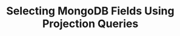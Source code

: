 ---
title: Selecting MongoDB Fields Using Projection Queries
keywords: mongodb, mongo, whitelisting, blacklisting, field selection, column selection
permalink: /integrations/databases/mongodb/field-selection-using-projection-queries
summary: "Specify or restrict the data Stitch replicates for MongoDB collections using projection queries."
input: false

layout: general
toc: false
key: "mongodb-projection-queries"

intro: |
  {% include misc/data-files.html %}

  In Stitch's MongoDB integration, projection queries serve as a method for selecting individual fields for replication. This is equivalent to [column selection]({{ link.replication.syncing | prepend: site.baseurl }}) in other integrations.

  By specifying a projection query, you can replicate only the data you need for each collection in your MongoDB integration.

  In this guide, we'll cover:

  {% for section in page.sections %}
  - [{{ section.summary }}](#{{ section.anchor }})
  {% endfor %}

sections:
  - title: "Feature availability"
    anchor: "feature-availability"
    summary: "What versions of the MongoDB integration this feature is available for"
    content: |
      {% include misc/icons.html %}

      {% assign mongo-integrations = site.database-integrations | where:"name","mongodb" %}

      The following table indicates the availability of Stitch's MongoDB projection query feature for each version of the MongoDB integration.

      <table class="attribute-list">
      <tr>
      <td class="attribute-name">
      <strong>Integration version</strong>
      </td>
      <td>
      <strong>Availability</strong>
      </td>
      </tr>
      {% for integration in mongo-integrations %}
      {% if integration.this-version %}
      <tr>
      <td class="attribute-name">
      <strong>
      <a href="{{ integration.url | prepend: site.baseurl }}">{{integration.this-version | prepend: "v" }}</a>
      </strong>
      </td>
      <td>
      {% case integration.column-selection %}
      {% when true %}
      {{ supported | replace:"TOOLTIP","Field selection via projection queries is supported for this integration version." }} Supported
      {% when false %}
      {{ not-supported | replace:"TOOLTIP","Field selection via projection queries is not supported for this integration version." }} Unsupported
      {% endcase %}
      </td>
      </tr>
      {% endif %}
      {% endfor %}
      </table>

  - title: "What are projection queries?"
    anchor: "what-are-projection-queries"
    summary: "What projection queries are"
    content: |
      In MongoDB, the default for queries is to return all fields in matching documents. [Projection queries]({{ site.data.taps.links.mongodb.projection-queries }}){:target="new"} are used to specify or restrict the data returned in query results. By specifying a projection query, you can specify the fields you want to return or exclude.

      For example: The default query behavior in MongoDB is similar to `SELECT *` in SQL. If you wanted to only return a subset of fields, you'd specify them in the `SELECT` clause:

      ```sql
      SELECT name,
             is_active
        FROM customers
      ```

  - title: "Projection query requirements for Stitch"
    anchor: "projection-query-stitch-requirements"
    summary: "The requirements for projection queries in Stitch"
    content: |
      Projection queries are compatible with any of Stitch's Replication Methods, including Log-based Incremental.

      Projection queries entered into Stitch must adhere to the following:

      - **Cannot exclude the `_id` field.** This is equivalent to `{ "_id": 0 }`. Stitch uses this field for replication.
      - **Cannot specify conditional criteria.** In SQL, this is equivalent to specifying a `WHERE` clause. For example: `{ "is_active": true }` is equal to `WHERE is_active = true`. This type of projection query is not currently supported in Stitch.
      - **Cannot combine inclusion and exclusion statements.** This means that a projection query can't both include and exclude fields. For example: `{ "name": 0, "type": 1 }`
      - **Must be valid JSON.** Projection queries must be valid JSON. Keys and string values must be enclosed in double quotes (`"`). You can use [JSONFormatter](https://jsonformatter.curiousconcept.com/){:target="new"} to validate the projection query before entering it into Stitch.

      Projection queries that don't meet the above criteria will result in [errors during extraction](#error-troubleshooting).

  - title: "Defining a projection query in Stitch"
    anchor: "defining-projection-query-in-stitch"
    summary: "How to define a projection query in Stitch"
    content: |
      {% for subsection in section.subsections %}
      - [{{ subsection.title }}](#{{ subsection.anchor }})
      {% endfor %}
    subsections:
      - title: "Adding a new projection query"
        anchor: "adding-new-projection-query"
        content: |
          When you set a collection to replicate in Stitch, you can define a projection query for the collection in the **Collection Settings** page.

          1. In the MongoDB integration, click the **Collections to Replicate** tab.
          2. Navigate to the desired collection.
          3. Click the checkbox to the left of the collection to set it to replicate. This will also open the **Collection Details** page:

             ![The MongoDB Collection Details page in Stitch.]({{ site.baseurl }}/images/integrations/mongodb-collection-details.png)
          4. Click the **View Collection Settings** button.
          5. On the **Collection Settings** page, scroll down to the **Fields to Replicate** section.
          6. Enter the projection query you want the collection to use in the **Projection query** field:

             ![The Projection query field in the Collection Settings page in Stitch.]({{ site.baseurl }}/images/integrations/mongodb-projection-queries.png)

             **Note**: Projection queries include the `_id` field by default, so you don't need to specify it in your query.
          7. Click {{ app.buttons.save-table-settings }} to save your changes.

          Stitch will use the collection's projection query during the next scheduled replication job, even if a job is currently in progress.

      - title: "Modifying an existing projection query"
        anchor: "modifying-existing-projection-query"
        content: |
          To modify an existing projection query, follow the steps [in the previous section](#adding-new-projection-query), modifying the query as needed. When finished, click {{ app.buttons.save-table-settings }} to save your changes.

          Stitch will use the collection's projection query during the next scheduled replication job, even if a job is currently in progress.

          **Note**: Modifying a projection query won't trigger a full re-replication of a collection. If the collection uses a type of incremental replication, you'll need to [manually reset the collection]({{ link.replication.reset-rep-keys | prepend: site.baseurl }}) to backfill the values for any new fields.

  - title: "Example projection queries"
    anchor: "example-projection-queries"
    summary: "Some example projection queries"
    data:
      - name: "Finn"
        is_active: true
        details: |
          age: 15, type: human
        acquaintances: |
          - name: Jake, type: best_friend
          - name: Ice King, type: nemesis
      - name: "Jake"
        is_active: true
        details: |
          age: 6, type: dog
        acquaintances: |
          - name: Finn, type: best_friend
          - name: Lady, type: spouse
      - name: "Bubblegum"
        is_active: false
        details: |
          age: 16, type: princess
        acquaintances: |
          - name: Finn, type: friend
          - name: Bubblegum, type: best_friend
      - name: "Lady"
        is_active: true
        details: |
          age: 50, type: unicorn
        acquaintances: |
          - name: Jake, type: spouse
          - name: Finn, type: friend
      - name: "Ice King"
        is_active: false
        details: |
          age: 900, type: king
        acquaintances: |
          - name: Finn, type: nemesis
          - name: Bubblegum, type: nemesis
    examples:
      # Commenting out as we don't currently support conditional logic in projection queries
      # - title: "Return all fields in matching documents"
      #   description: |
      #     Return all fields in documents in the `customers` collection where `is_active = true`.
      #   projection-query: |
      #     ```json
      #     { "is_active": true }
      #     ```
      #   sql: |
      #     ```sql
      #     SELECT *
      #       FROM customers
      #      WHERE is_active = true
      #      ```
      #   results: |
      #     {% assign results = section.data | where:"is_active",true %}
      #     {% assign attributes = "name|is_active|details|acquaintances" | split:"|" %}

      - title: "Return only specified fields"
        description: |
          Return only the specified fields (`name`, `is_active`) for documents in the `customers` collection. Fields are marked for inclusion by setting their value to `1` in the projection query.
        projection-query: |
          ```json
          { "name": 1, "is_active": 1 }
          ```
        sql: |
          ```sql
          SELECT name,
                 is_active
            FROM customers
          ```
        results: |
          {% assign results = section.data %}
          {% assign attributes = "name|is_active" | split:"|" %}

      # Commenting out as we don't currently support conditional logic in projection queries
      # - title: "Return only specified fields in matching documents"
      #   description: |
      #     Return only the specified fields (`name`, `details`) for documents in the `customers` collection where `is_active = true`.
      #   projection-query: |
      #     ```json
      #     { "is_active": true }, { "name": 1, "details": 1 }
      #     ```
      #   sql: |
      #     ```sql
      #     SELECT name,
      #            details
      #       FROM customers
      #      WHERE is_active = true
      #      ```
      #   results: |
      #     {% assign results = section.data | where:"is_active",true %}
      #     {% assign attributes = "name|details" | split:"|" %}

      - title: "Return all except excluded fields"
        description: |
          Return all fields except those that are excluded. Fields are marked for exclusion by setting their value to `0` in the projection query.

          **Note**: The `_id` field cannot be excluded in projection queries added in Stitch, as Stitch requires it for replication.

          In this example, the query would return only the `name` and `acquaintances` fields.
        projection-query: |
          ```json
          { "is_active": 0, "details": 0 }
          ```
        results: |
          {% assign results = section.data %}
          {% assign attributes = "name|acquaintances" | split:"|" %}

      - title: "Return specified fields in an embedded document"
        description: |
          Using [dot notation]({{ site.data.taps.links.mongodb.dot-notation }}){:target="new"}, return specified fields in an embedded document. This is formatted as `"<embedded_document_name>.<field>"`

          In this example, the query would return the `name` and `name` and `type` fields from the `details` document.

          Refer to [MongoDB's documentation](https://docs.mongodb.com/v4.0/core/document/#embedded-documents){:target="new"} for more examples of dot notation for embedded documents.
        projection-query: |
          ```json
          { "name": 1, "details.name": 1, "details.type": 1 }
          ```
        sql: |
          In destinations - like Snowflake - that also use dot notation to query nested data, the query might look like this:

          ```sql
          SELECT name,
                 "details.name",
                 "details.type"
            FROM customers
           ```
        results: |
          {% assign results = section.data %}
          {% assign attributes = "name|details" | split:"|" %}

      - title: "Return specified fields in an embedded document in an array"
        description: |
          Using [dot notation]({{ site.data.taps.links.mongodb.dot-notation }}){:target="new"}, return specified fields in an embedded document contained in an array. This is formatted as `"<embedded_document_name>.<field>"`

          In this example, the query would return the `name` and `name` and `type` fields from the documents in the `acquaintances` array.

          Refer to [MongoDB's documentation](https://docs.mongodb.com/v4.0/core/document/#arrays){:target="new"} for more examples of dot notation for embedded documents and arrays.
        projection-query: |
          ```json
          { "name": 1, "acquaintances.name": 1, "acquaintances.type": 1 }
          ```
        sql: |
          In destinations - like Snowflake - that also use dot notation to query nested data, the query might look like this:

          ```sql
          SELECT name,
                 "acquaintances.name",
                 "acquaintances.type"
            FROM customers
           ```
        results: |
          {% assign results = section.data %}
          {% assign attributes = "name|acquaintances" | split:"|" %}

    content: |
      In this section, we'll look at some example projection queries and their SQL equivalents.

      - [Example collection data](#example-collection-data)
      {% for example in section.examples %}
      - [{{ example.title }}](#{{ example.title | slugify }})
      {% endfor %}

      ### Example collection data {#example-collection-data}

      The examples use data from a collection named `customers`, which contains the following documents:

      {% assign results = section.data %}
      {% assign headings = "name (string)|is_active (boolean)|details (object)|acquaintances (array)" | split:"|" %}
      {% assign attributes = "name|is_active|details|acquaintances" | split:"|" %}

      <table class="attribute-list" style="margin-top: 0px;">
      <tr>
      {% for heading in headings %}
      <td width="15%; fixed"><strong>{{ heading }}</strong></td>
      {% endfor %}
      </tr>
      {% for result in results %}
      <tr>
      {% for attribute in attributes %}
      <td>
      {{ result[attribute] | markdownify }}
      </td>
      {% endfor %}
      </tr>
      {% endfor %}
      </table>

      {% assign example-attributes = "projection-query|sql|results" | split: "|" %}

      {% for example in section.examples %}
      ### {{ example.title }} {#{{ example.title | slugify }}}

      {{ example.description | flatify }}

      <table class="attribute-list">
      {% for attribute in example-attributes %}
      {% if example[attribute] %}
      <tr>
      <td width="20%; fixed" align="right">
      <strong>{{ attribute | replace:"-"," " | capitalize | replace:"Sql","SQL" }}</strong>
      </td>

      <td>
      {% case attribute %}
      {% when 'results' %}

      {{ example[attribute] | flatify }}

      <table class="attribute-list" style="margin-top: 0px;">
      <tr>
      {% for attribute in attributes %}
      <td><strong>{{ attribute }}</strong></td>
      {% endfor %}
      </tr>
      {% for result in results %}
      <tr>
      {% for attribute in attributes %}
      <td>
      {{ result[attribute] | markdownify }}
      </td>
      {% endfor %}
      </tr>
      {% endfor %}
      </table>

      {% else %}
      {{ example[attribute] | flatify | markdownify }}
      {% endcase %}
      </td>

      </tr>
      {% endif %}
      {% endfor %}
      </table>
      {% endfor %}

  - title: "Error troubleshooting"
    anchor: "error-troubleshooting"
    summary: "How to troubleshoot projection query errors"
    content: |
      If a collection's projection query doesn't meet [Stitch's requirements](#projection-query-stitch-requirements), a critical error will arise during Extraction. Extractions will not be successful until the issue is resolved.

      For a list of possible errors and how to resolve them, refer to the [MongoDB Extraction Errors reference]({{ link.troubleshooting.mongodb-extraction-errors | prepend: site.baseurl }}).

  - title: "Resources"
    anchor: "projection-query-resources"
    summary: "Additional resources for projection queries"
    content: |
      - [MongoDB projection query documentation]({{ site.data.taps.links.mongodb.projection-queries }}){:target="new"}
      - [MongoDB dot notation documentation]({{ site.data.taps.links.mongodb.dot-notation }}){:target="new"}
      - [MongoDB Extraction Errors reference]({{ link.troubleshooting.mongodb-extraction-errors | prepend: site.baseurl }})

      ---
---